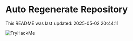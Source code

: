 # Auto Regenerate Repository

This README was last updated: 2025-05-02 20:44:11

 ![TryHackMe](https://tryhackme.com/badge/533634)